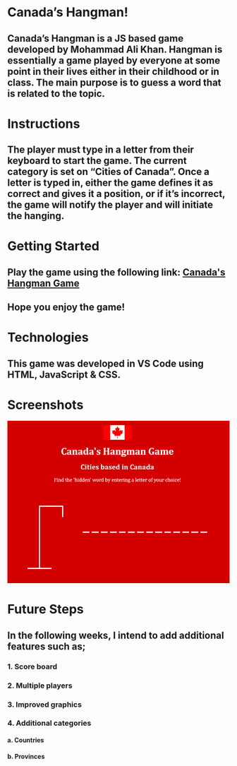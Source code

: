 # **Canada’s Hangman!**

## Canada’s Hangman is a JS based game developed by Mohammad Ali Khan. Hangman is essentially a game played by everyone at some point in their lives either in their childhood or in class. The main purpose is to guess a word that is related to the topic.


# **Instructions**
     
## The player must type in a letter from their keyboard to start the game. The current category is set on “Cities of Canada”. Once a letter is typed in, either the game defines it as correct and gives it a position, or if it’s incorrect, the game will notify the player and will initiate the hanging.


# **Getting Started**

## Play the game using the following link: [Canada's Hangman Game](https://mnzvr97.github.io/First-Project/)
## Hope you enjoy the game!


# **Technologies**

## This game was developed in VS Code using HTML, JavaScript & CSS.


# **Screenshots**
 
![Hangman Screenshot](Hangmanss.PNG)

# **Future Steps**
##   In the following weeks, I intend to add additional features such as; 
###   1.	Score board
###   2.	Multiple players
###   3.	Improved graphics 
###   4.	Additional categories
####   a.	Countries
####   b.	Provinces



